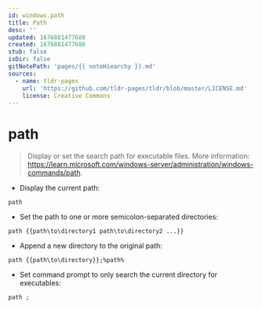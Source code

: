 ```yaml
---
id: windows.path
title: Path
desc: ''
updated: 1676881477680
created: 1676881477680
stub: false
isDir: false
gitNotePath: 'pages/{{ noteHiearchy }}.md'
sources:
  - name: tldr-pages
    url: 'https://github.com/tldr-pages/tldr/blob/master/LICENSE.md'
    license: Creative Commons
---
```

# path

> Display or set the search path for executable files.
> More information: <https://learn.microsoft.com/windows-server/administration/windows-commands/path>.

- Display the current path:

`path`

- Set the path to one or more semicolon-separated directories:

`path {{path\to\directory1 path\to\directory2 ...}}`

- Append a new directory to the original path:

`path {{path\to\directory}};%path%`

- Set command prompt to only search the current directory for executables:

`path ;`

